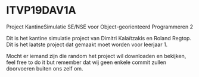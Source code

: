 # ITVP19DAV1A

Project KantineSimulatie SE/NSE voor Object-georienteerd Programmeren 2

Dit is het kantine simulatie project van Dimitri Kalaïtzakis en Roland Regtop.
Dit is het laatste project dat gemaakt moet worden voor leerjaar 1.

Mocht er iemand zijn die random het project wil downloaden en bekijken, feel free to do it but remember dat wij geen enkele commit zullen doorvoeren buiten ons zelf om.
